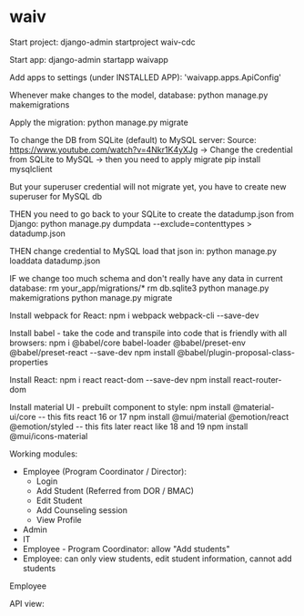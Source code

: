 # waiv

Start project:
django-admin startproject waiv-cdc

Start app:
django-admin startapp waivapp

Add apps to settings (under INSTALLED APP):
'waivapp.apps.ApiConfig'

Whenever make changes to the model, database:
python manage.py makemigrations

Apply the migration:
python manage.py migrate

To change the DB from SQLite (default) to MySQL server:
Source: https://www.youtube.com/watch?v=4Nkr1K4yXJg
-> Change the credential from SQLite to MySQL
-> then you need to apply migrate
pip install mysqlclient

But your superuser credential will not migrate yet, you have to create new superuser for MySQL db 

THEN you need to go back to your SQLite to create the datadump.json from Django:
python manage.py dumpdata --exclude=contenttypes > datadump.json

THEN change credential to MySQL load that json in:
python manage.py loaddata datadump.json

IF we change too much schema and don't really have any data in current database:
rm your_app/migrations/*
rm db.sqlite3
python manage.py makemigrations
python manage.py migrate

Install webpack for React:
npm i webpack webpack-cli --save-dev

Install babel - take the code and transpile into code that is friendly with all browsers:
npm i @babel/core babel-loader @babel/preset-env @babel/preset-react --save-dev
npm install @babel/plugin-proposal-class-properties

Install React:
npm i react react-dom --save-dev
npm install react-router-dom

Install material UI - prebuilt component to style:
npm install @material-ui/core -- this fits react 16 or 17
npm install @mui/material @emotion/react @emotion/styled -- this fits later react like 18 and 19
npm install @mui/icons-material


Working modules:
- Employee (Program Coordinator / Director): 
    - Login
    - Add Student (Referred from DOR / BMAC)
    - Edit Student
    - Add Counseling session
    - View Profile
- Admin
- IT
- Employee - Program Coordinator: allow "Add students"
- Employee: can only view students, edit student information, cannot add students

Employee

API view:
